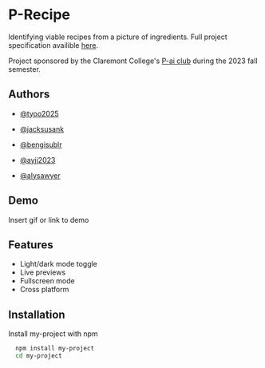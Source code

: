 
# P-Recipe

Identifying viable recipes from a picture of ingredients. Full project specification availible [here](https://docs.google.com/document/d/1Z-IRTpez5aXF5pA3BzhH3qOOYFAwqvfhkIYvM87OLm4/edit#heading=h.60k1wnj5cckc).

Project sponsored by the Claremont College's [P-ai club](https://www.p-ai.org/) during the 2023 fall semester. 

## Authors

- [@tyoo2025](https://www.github.com/tyoo2025)

- [@jacksusank](https://www.github.com/jacksusank)

- [@bengisublr](https://www.github.com/bengisublr)

- [@ayjj2023](https://www.github.com/ayjj2023)

- [@alysawyer](https://www.github.com/alysawyer)

## Demo

Insert gif or link to demo


## Features

- Light/dark mode toggle
- Live previews
- Fullscreen mode
- Cross platform


## Installation

Install my-project with npm

```bash
  npm install my-project
  cd my-project
```
    